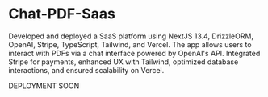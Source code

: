 # Chat-PDF-Saas
Developed and deployed a SaaS platform using NextJS 13.4, DrizzleORM, OpenAI, Stripe, TypeScript, Tailwind, and Vercel. The app allows users to interact with PDFs via a chat interface powered by OpenAI's API. Integrated Stripe for payments, enhanced UX with Tailwind, optimized database interactions, and ensured scalability on Vercel.


DEPLOYMENT SOON
